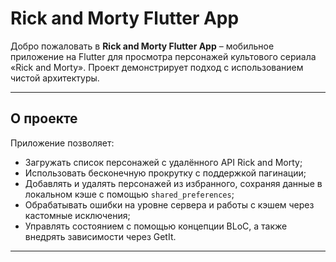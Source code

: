 # Rick and Morty Flutter App

Добро пожаловать в **Rick and Morty Flutter App** – мобильное приложение на Flutter для просмотра персонажей культового сериала «Rick and Morty». Проект демонстрирует подход с использованием чистой архитектуры.

---

## О проекте

Приложение позволяет:
- Загружать список персонажей с удалённого API Rick and Morty;
- Использовать бесконечную прокрутку с поддержкой пагинации;
- Добавлять и удалять персонажей из избранного, сохраняя данные в локальном кэше с помощью `shared_preferences`;
- Обрабатывать ошибки на уровне сервера и работы с кэшем через кастомные исключения;
- Управлять состоянием с помощью концепции BLoC, а также внедрять зависимости через GetIt.

---
